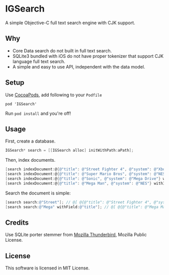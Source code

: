 # IGSearch

A simple Objective-C full text search engine with CJK support.

## Why

- Core Data search do not built in full text search.
- SQLite3 bundled with iOS do not have proper tokenizer that support CJK language full text search.
- A simple and easy to use API, independent with the data model.

## Setup

Use [CocoaPods](http://cocoapods.org/), add following to your ```Podfile```

```
pod 'IGSearch'
```

Run ```pod install``` and you're off!

## Usage

First, create a database.

```objective-c
IGSearch* search = [[IGSearch alloc] initWithPath:aPath]; 
```

Then, index documents.

```objective-c
[search indexDocument:@{@"title": @"Street Fighter 4", @"system": @"Xbox 360"} withId:@"1"];
[search indexDocument:@{@"title": @"Super Mario Bros", @"system": @"NES"} withId:@"2"];
[search indexDocument:@{@"title": @"Sonic", @"system": @"Mega Drive"} withId:@"3"];
[search indexDocument:@{@"title": @"Mega Man", @"system": @"NES"} withId:@"4"];
```

Search the document is simple:

```objective-c
[search search:@"Street"]; // @[ @{@"title": @"Street Fighter 4", @"system": @"Xbox 360"} ]
[search search:@"Mega" withField:@"title"]; // @[ @{@"title": @"Mega Man", @"system": @"NES"}  ]
```

## Credits

Use SQLite porter stemmer from [Mozilla Thunderbird](https://bugzilla.mozilla.org/show_bug.cgi?id=472764), Mozilla Public License.

## License

This software is licensed in MIT License.
